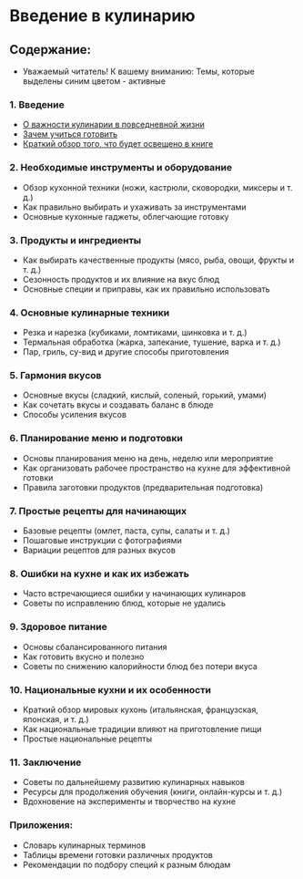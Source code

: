 # Введение в кулинарию 
## Содержание:
- Уважаемый читатель! К вашему вниманию: Темы, которые выделены синим цветом - активные
### 1. **Введение**
   - [О важности кулинарии в повседневной жизни](1.md)
   - [Зачем учиться готовить](2.md)
   - [Краткий обзор того, что будет освещено в книге](3.md)

### 2. **Необходимые инструменты и оборудование**
   - Обзор кухонной техники (ножи, кастрюли, сковородки, миксеры и т. д.)
   - Как правильно выбирать и ухаживать за инструментами
   - Основные кухонные гаджеты, облегчающие готовку

### 3. **Продукты и ингредиенты**
   - Как выбирать качественные продукты (мясо, рыба, овощи, фрукты и т. д.)
   - Сезонность продуктов и их влияние на вкус блюд
   - Основные специи и приправы, как их правильно использовать

### 4. **Основные кулинарные техники**
   - Резка и нарезка (кубиками, ломтиками, шинковка и т. д.)
   - Термальная обработка (жарка, запекание, тушение, варка и т. д.)
   - Пар, гриль, су-вид и другие способы приготовления

### 5. **Гармония вкусов**
   - Основные вкусы (сладкий, кислый, соленый, горький, умами)
   - Как сочетать вкусы и создавать баланс в блюде
   - Способы усиления вкусов

### 6. **Планирование меню и подготовки**
   - Основы планирования меню на день, неделю или мероприятие
   - Как организовать рабочее пространство на кухне для эффективной готовки
   - Правила заготовки продуктов (предварительная подготовка)

### 7. **Простые рецепты для начинающих**
   - Базовые рецепты (омлет, паста, супы, салаты и т. д.)
   - Пошаговые инструкции с фотографиями
   - Вариации рецептов для разных вкусов

### 8. **Ошибки на кухне и как их избежать**
   - Часто встречающиеся ошибки у начинающих кулинаров
   - Советы по исправлению блюд, которые не удались

### 9. **Здоровое питание**
   - Основы сбалансированного питания
   - Как готовить вкусно и полезно
   - Советы по снижению калорийности блюд без потери вкуса

### 10. **Национальные кухни и их особенности**
   - Краткий обзор мировых кухонь (итальянская, французская, японская, и т. д.)
   - Как национальные традиции влияют на приготовление пищи
   - Простые национальные рецепты

### 11. **Заключение**
   - Советы по дальнейшему развитию кулинарных навыков
   - Ресурсы для продолжения обучения (книги, онлайн-курсы и т. д.)
   - Вдохновение на эксперименты и творчество на кухне

### Приложения:
   - Словарь кулинарных терминов
   - Таблицы времени готовки различных продуктов
   - Рекомендации по подбору специй к разным блюдам

